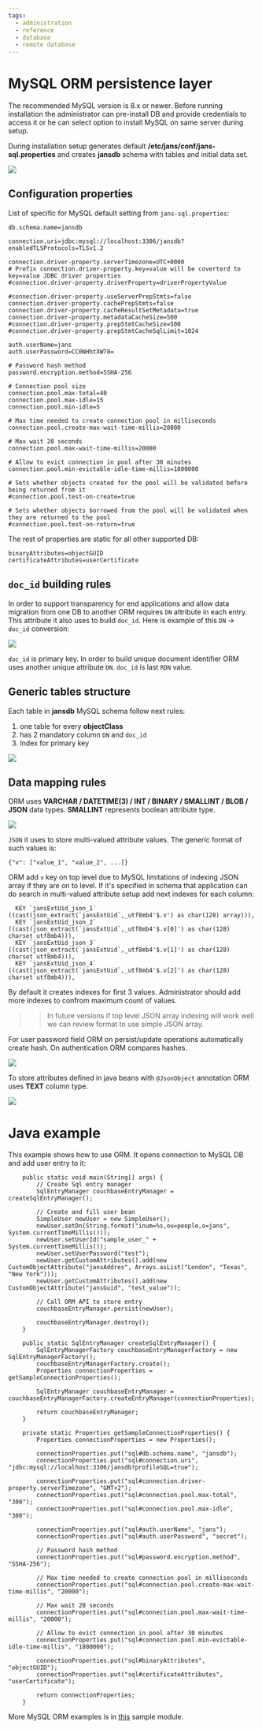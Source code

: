 ```yaml
---
tags:
  - administration
  - reference
  - database
  - remote database
---
```


# MySQL ORM persistence layer

The recommended MySQL version is 8.x or newer. Before running installation the administrator can pre-install DB and provide credentials to access it or he can select option to install MySQL on same server during setup.

During installation setup generates default **/etc/jans/conf/jans-sql.properties** and creates **jansdb** schema with tables and  initial data set.

![](../../../assets/database-mysql-tables.jpg)

## Configuration properties

List of specific for MySQL default setting from `jans-sql.properties`:

```
db.schema.name=jansdb

connection.uri=jdbc:mysql://localhost:3306/jansdb?enabledTLSProtocols=TLSv1.2

connection.driver-property.serverTimezone=UTC+0000
# Prefix connection.driver-property.key=value will be coverterd to key=value JDBC driver properties
#connection.driver-property.driverProperty=driverPropertyValue

#connection.driver-property.useServerPrepStmts=false
connection.driver-property.cachePrepStmts=false
connection.driver-property.cacheResultSetMetadata=true
connection.driver-property.metadataCacheSize=500
#connection.driver-property.prepStmtCacheSize=500
#connection.driver-property.prepStmtCacheSqlLimit=1024

auth.userName=jans
auth.userPassword=CC0NHhtXW78=

# Password hash method
password.encryption.method=SSHA-256

# Connection pool size
connection.pool.max-total=40
connection.pool.max-idle=15
connection.pool.min-idle=5

# Max time needed to create connection pool in milliseconds
connection.pool.create-max-wait-time-millis=20000

# Max wait 20 seconds
connection.pool.max-wait-time-millis=20000

# Allow to evict connection in pool after 30 minutes
connection.pool.min-evictable-idle-time-millis=1800000

# Sets whether objects created for the pool will be validated before being returned from it
#connection.pool.test-on-create=true

# Sets whether objects borrowed from the pool will be validated when they are returned to the pool
#connection.pool.test-on-return=true

```

The rest of properties are static for all other supported DB:

```
binaryAttributes=objectGUID
certificateAttributes=userCertificate
```

## `doc_id` building rules

In order to support transparency for end applications and allow data migration from one DB to another ORM requires `DN` attribute in each entry. This attribute it also uses to build `doc_id`. Here is example of this `DN` -> `doc_id` conversion:

![](../../../assets/database-mysql-scope-1.jpg)

`doc_id` is primary key. In order to build unique document identifier ORM uses another unique attribute `DN`. `doc_id` is last `RDN` value.

## Generic tables structure

Each table in **jansdb** MySQL schema follow next rules:

1. one table for every **objectClass**
1. has 2 mandatory column `DN` and `doc_id`
1. Index for primary key

![](../../../assets/database-mysql-scope-index.jpg)


## Data mapping rules

ORM uses **VARCHAR / DATETIME(3) / INT / BINARY / SMALLINT / BLOB / JSON** data types. **SMALLINT** represents boolean attribute type.

![](../../../assets/database-mysql-scope-schema.jpg)

`JSON` it uses to store multi-valued attribute values. The generic format of such values is:

```
{"v": ["value_1", "value_2", ...]}

```
ORM add `v` key on top level due to MySQL limitations of indexing JSON array if they are on to level. If it's specified in schema that application can do search in multi-valued attribute setup add next indexes for each column:

```
  KEY `jansExtUid_json_1` ((cast(json_extract(`jansExtUid`,_utf8mb4'$.v') as char(128) array))),
  KEY `jansExtUid_json_2` ((cast(json_extract(`jansExtUid`,_utf8mb4'$.v[0]') as char(128) charset utf8mb4))),
  KEY `jansExtUid_json_3` ((cast(json_extract(`jansExtUid`,_utf8mb4'$.v[1]') as char(128) charset utf8mb4))),
  KEY `jansExtUid_json_4` ((cast(json_extract(`jansExtUid`,_utf8mb4'$.v[2]') as char(128) charset utf8mb4))),
```
By default it creates indexes for first 3 values. Administrator should add more indexes to confrom maximum count of values.

>> In future versions if top level JSON array indexing will work well we can review format to use simple JSON array.

For user password field ORM on persist/update operations automatically create hash. On authentication ORM compares hashes.

![](../../../assets/database-mysql-person.jpg)

To store attributes defined in java beans with `@JsonObject` annotation ORM uses **TEXT** column type.

![](../../../assets/database-mysql-configuration.jpg)

# Java example

This example shows how to use ORM. It opens connection to MySQL DB and add user entry to it:

```
    public static void main(String[] args) {
        // Create Sql entry manager
        SqlEntryManager couchbaseEntryManager = createSqlEntryManager();

        // Create and fill user bean
        SimpleUser newUser = new SimpleUser();
        newUser.setDn(String.format("inum=%s,ou=people,o=jans", System.currentTimeMillis()));
        newUser.setUserId("sample_user_" + System.currentTimeMillis());
        newUser.setUserPassword("test");
        newUser.getCustomAttributes().add(new CustomObjectAttribute("jansAddres", Arrays.asList("London", "Texas", "New York")));
        newUser.getCustomAttributes().add(new CustomObjectAttribute("jansGuid", "test_value"));
        
        // Call ORM API to store entry
        couchbaseEntryManager.persist(newUser);
        
        couchbaseEntryManager.destroy();
    }

    public static SqlEntryManager createSqlEntryManager() {
    	SqlEntryManagerFactory couchbaseEntryManagerFactory = new SqlEntryManagerFactory();
        couchbaseEntryManagerFactory.create();
        Properties connectionProperties = getSampleConnectionProperties();

        SqlEntryManager couchbaseEntryManager = couchbaseEntryManagerFactory.createEntryManager(connectionProperties);

        return couchbaseEntryManager;
    }

    private static Properties getSampleConnectionProperties() {
        Properties connectionProperties = new Properties();

        connectionProperties.put("sql#db.schema.name", "jansdb");
        connectionProperties.put("sql#connection.uri", "jdbc:mysql://localhost:3306/jansdb?profileSQL=true");

        connectionProperties.put("sql#connection.driver-property.serverTimezone", "GMT+2");
        connectionProperties.put("sql#connection.pool.max-total", "300");
        connectionProperties.put("sql#connection.pool.max-idle", "300");

        connectionProperties.put("sql#auth.userName", "jans");
        connectionProperties.put("sql#auth.userPassword", "secret");
        
        // Password hash method
        connectionProperties.put("sql#password.encryption.method", "SSHA-256");
        
        // Max time needed to create connection pool in milliseconds
        connectionProperties.put("sql#connection.pool.create-max-wait-time-millis", "20000");
        
        // Max wait 20 seconds
        connectionProperties.put("sql#connection.pool.max-wait-time-millis", "20000");
        
        // Allow to evict connection in pool after 30 minutes
        connectionProperties.put("sql#connection.pool.min-evictable-idle-time-millis", "1800000");

        connectionProperties.put("sql#binaryAttributes", "objectGUID");
        connectionProperties.put("sql#certificateAttributes", "userCertificate");

        return connectionProperties;
    }
```

More MySQL ORM examples is in [this](https://github.com/JanssenProject/jans/tree/main/jans-orm/sql-sample/src/main/java/io/jans/orm/sql) sample module.
